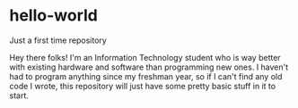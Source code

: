 # hello-world
Just a first time repository

Hey there folks! I'm an Information Technology student who is way better with existing hardware and software than programming new ones.
I haven't had to program anything since my freshman year, so if I can't find any old code I wrote, this repository will just have some pretty basic stuff in it to start.
